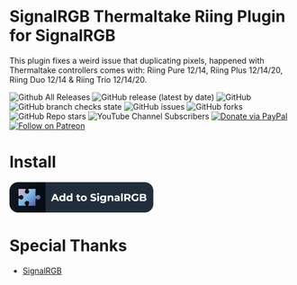 # SignalRGB Thermaltake Riing Plugin for SignalRGB

This plugin fixes a weird issue that duplicating pixels, happened with Thermaltake controllers comes with: Riing Pure 12/14, Riing Plus 12/14/20, Riing Duo 12/14 & Riing Trio 12/14/20.



![Github All Releases](https://img.shields.io/github/downloads/qiangqiang101/Thermaltake-Riing-Plugin-for-SignalRGB/total.svg)
![GitHub release (latest by date)](https://img.shields.io/github/v/release/qiangqiang101/Thermaltake-Riing-Plugin-for-SignalRGB)
![GitHub](https://img.shields.io/github/license/qiangqiang101/Thermaltake-Riing-Plugin-for-SignalRGB)
![GitHub branch checks state](https://img.shields.io/github/checks-status/qiangqiang101/Thermaltake-Riing-Plugin-for-SignalRGB/master)
![GitHub issues](https://img.shields.io/github/issues/qiangqiang101/Thermaltake-Riing-Plugin-for-SignalRGB)
![GitHub forks](https://img.shields.io/github/forks/qiangqiang101/Thermaltake-Riing-Plugin-for-SignalRGB?style=social)
![GitHub Repo stars](https://img.shields.io/github/stars/qiangqiang101/Thermaltake-Riing-Plugin-for-SignalRGB?style=social)
![YouTube Channel Subscribers](https://img.shields.io/youtube/channel/subscribers/UCAZlasvEy1euunP1M7nwj5Q?style=social)
[![Donate via PayPal](https://img.shields.io/badge/Donate-Paypal-brightgreen)](https://paypal.me/imnotmental)
[![Follow on Patreon](https://img.shields.io/badge/Donate-Patreon-orange)](https://www.patreon.com/imnotmental)

# Install
[![Click here to add this repo to SignalRGB](https://raw.githubusercontent.com/SRGBmods/QMK-Images/main/images/add-to-signalrgb.png)](https://srgbmods.net/s?p=addon/install?url=https://github.com/qiangqiang101/Thermaltake-Riing-Plugin-for-SignalRGB)

# Special Thanks
- [SignalRGB](https://signalrgb.com/download/)
  